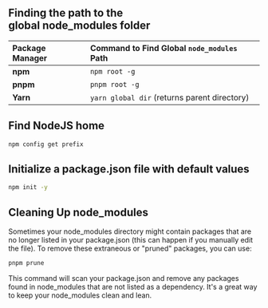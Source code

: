 ## Finding the path to the global node_modules folder

| Package Manager | Command to Find Global `node_modules` Path   |
| :-------------- | :------------------------------------------- |
| **npm**         | `npm root -g`                                |
| **pnpm**        | `pnpm root -g`                               |
| **Yarn**        | `yarn global dir` (returns parent directory) |

## Find NodeJS home
```bash
npm config get prefix
```

## Initialize a package.json file with default values
```bash
npm init -y
```

##  Cleaning Up node_modules
Sometimes your node_modules directory might contain packages that are no longer listed in your package.json (this can happen if you manually edit the file). To remove these extraneous or "pruned" packages, you can use:
```bash
pnpm prune
```

This command will scan your package.json and remove any packages found in node_modules that are not listed as a dependency. It's a great way to keep your node_modules clean and lean.
